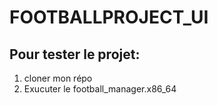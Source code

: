 # FOOTBALLPROJECT_UI

## Pour tester le projet:

1. cloner mon répo
2. Exucuter le football_manager.x86_64 
